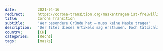 ```yaml
---
date:          2021-04-16
redirect:      https://corona-transition.org/maskentragen-ist-freiwillig-und-das-zahlen-von-bussen-ebenso
title:         Corona Transition
subtitle:      'Wer besondere Gründe hat – muss keine Maske tragen'
description:   'Der Titel dieses Artikels mag erstaunen. Doch tatsächlich ist nach der Regelung der Covid-19-Verordnung jeder Mensch von der Maskenpflicht (...)'
country:       [CH]
categories:    [Recht]
tags:          [maske]
---
```

